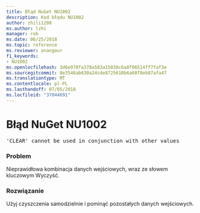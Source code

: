 ```yaml
---
title: Błąd NuGet NU1002
description: Kod błędu NU1002
author: zhili1208
ms.author: lzhi
manager: rob
ms.date: 06/25/2018
ms.topic: reference
ms.reviewer: anangaur
f1_keywords:
- NU1002
ms.openlocfilehash: 3d6e978fa378a583a15038c6a8f06514ff7faf3e
ms.sourcegitcommit: 8e3546ab630a24cde8725610b6a68f8eb87afa47
ms.translationtype: MT
ms.contentlocale: pl-PL
ms.lasthandoff: 07/05/2018
ms.locfileid: "37844691"
---
```

# <a name="nuget-error-nu1002"></a>Błąd NuGet NU1002

<pre>'CLEAR' cannot be used in conjunction with other values</pre>

### <a name="issue"></a>Problem
Nieprawidłowa kombinacja danych wejściowych, wraz ze słowem kluczowym Wyczyść.

### <a name="solution"></a>Rozwiązanie
Użyj czyszczenia samodzielnie i pominąć pozostałych danych wejściowych.